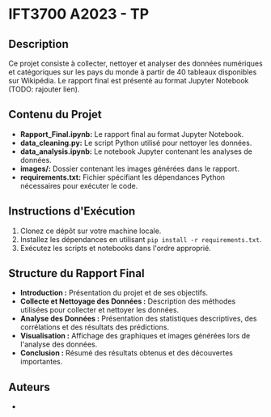 # IFT3700 A2023 - TP

## Description
Ce projet consiste à collecter, nettoyer et analyser des données numériques et catégoriques sur les pays du monde à partir de 40 tableaux disponibles sur Wikipédia. Le rapport final est présenté au format Jupyter Notebook (TODO: rajouter lien).

## Contenu du Projet
- **Rapport_Final.ipynb:** Le rapport final au format Jupyter Notebook.
- **data_cleaning.py:** Le script Python utilisé pour nettoyer les données.
- **data_analysis.ipynb:** Le notebook Jupyter contenant les analyses de données.
- **images/:** Dossier contenant les images générées dans le rapport.
- **requirements.txt:** Fichier spécifiant les dépendances Python nécessaires pour exécuter le code.

## Instructions d'Exécution
1. Clonez ce dépôt sur votre machine locale.
2. Installez les dépendances en utilisant `pip install -r requirements.txt`.
3. Exécutez les scripts et notebooks dans l'ordre approprié.

## Structure du Rapport Final
- **Introduction :** Présentation du projet et de ses objectifs.
- **Collecte et Nettoyage des Données :** Description des méthodes utilisées pour collecter et nettoyer les données.
- **Analyse des Données :** Présentation des statistiques descriptives, des corrélations et des résultats des prédictions.
- **Visualisation :** Affichage des graphiques et images générées lors de l'analyse des données.
- **Conclusion :** Résumé des résultats obtenus et des découvertes importantes.

## Auteurs
- 

